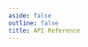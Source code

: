```yaml
---
aside: false
outline: false
title: API Reference
---
```


<script setup>
import { useRoute } from 'vitepress'

const route = useRoute()

const operationId = route.data.params.operationId
</script>

<OAOperation :operationId="operationId" />
